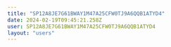 ```yaml
---
title: "SP12A8JE7G61BWAY1M47A25CFW0TJ9A6QQB1ATYD4"
date: 2024-02-19T09:45:21.258Z
user: SP12A8JE7G61BWAY1M47A25CFW0TJ9A6QQB1ATYD4
layout: "users"
---
```

    